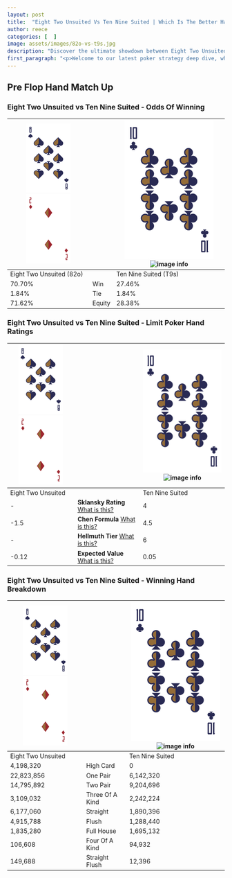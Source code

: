 ```yaml
---
layout: post
title:  "Eight Two Unsuited Vs Ten Nine Suited | Which Is The Better Hand In Poker? A Complete Guide"
author: reece
categories: [  ]
image: assets/images/82o-vs-t9s.jpg
description: "Discover the ultimate showdown between Eight Two Unsuited and Ten Nine Suited in poker! Uncover the odds, strategies, and scenarios where one hand triumphs over the other. Get ready to up your poker game with this thrilling analysis."
first_paragraph: "<p>Welcome to our latest poker strategy deep dive, where we're pitting two distinct hands against each other in a high-stakes showdown: Eight Two Unsuited vs Ten Nine Suited.</p><p>In the dynamic world of poker, every decision counts, and knowing which hand holds the upper hand is key to your success at the table.</p><p>In this article, we'll dissect these two hands, explore the scenarios where one dominates the other, and equip you with the knowledge to make strategic choices that can tip the odds in your favor.</p><p>Get ready to unravel the intriguing dynamics of these poker hands and elevate your game to new heights.</p>"
---
```




[comment]: # (sp0)

## Pre Flop Hand Match Up

<div class="table hand-ratings" markdown="1"> 



### Eight Two Unsuited vs Ten Nine Suited - Odds Of Winning


    
| ![image info](assets/images/hand1/8.png) ![image info](assets/images/hand1/2o.png) |  | ![image info](assets/images/hand2/T.png) ![image info](assets/images/hand2/9s.png) |
| -------- | -------- | -------- |
| Eight Two Unsuited (82o) |  | Ten Nine Suited (T9s) |
| 70.70% | Win | 27.46% |
| 1.84% | Tie | 1.84% |
| 71.62% | Equity | 28.38% |




[comment]: # (sp1)



### Eight Two Unsuited vs Ten Nine Suited - Limit Poker Hand Ratings


    
| ![image info](assets/images/hand1/8.png) ![image info](assets/images/hand1/2o.png) |  | ![image info](assets/images/hand2/T.png) ![image info](assets/images/hand2/9s.png) |
| -------- | -------- | -------- |
| Eight Two Unsuited |  | Ten Nine Suited |
| - | **Sklansky Rating** [What is this?](/sklansky-rating-explained) | 4 |
| -1.5 | **Chen Formula** [What is this?](/chen-formula-explained) | 4.5 |
| - | **Hellmuth Tier** [What is this?](/Hellmuth-tier-explained) | 6 |
| -0.12 | **Expected Value** [What is this?](/expected-value-explained) | 0.05 |




[comment]: # (sp2)



### Eight Two Unsuited vs Ten Nine Suited - Winning Hand Breakdown


    
| ![image info](assets/images/hand1/8.png) ![image info](assets/images/hand1/2o.png) |  | ![image info](assets/images/hand2/T.png) ![image info](assets/images/hand2/9s.png) |
| -------- | -------- | -------- |
| Eight Two Unsuited |  | Ten Nine Suited |
| 4,198,320 | High Card | 0 |
| 22,823,856 | One Pair | 6,142,320 |
| 14,795,892 | Two Pair | 9,204,696 |
| 3,109,032 | Three Of A Kind | 2,242,224 |
| 6,177,060 | Straight | 1,890,396 |
| 4,915,788 | Flush | 1,288,440 |
| 1,835,280 | Full House | 1,695,132 |
| 106,608 | Four Of A Kind | 94,932 |
| 149,688 | Straight Flush | 12,396 |




[comment]: # (sp3)



</div>

[comment]: # (sp4)



[comment]: # (sp5)

